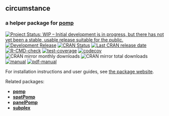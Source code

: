 ## **circumstance**

### a helper package for [**pomp**](https://kingaa.github.io/pomp/)

[![Project Status: WIP – Initial development is in progress, but there has not yet been a stable, usable release suitable for the public.](https://www.repostatus.org/badges/latest/wip.svg)](https://www.repostatus.org/#wip)
[![Development Release](https://img.shields.io/github/release/kingaa/circumstance.svg)](https://github.com/kingaa/circumstance/)
[![CRAN Status](https://www.r-pkg.org/badges/version/circumstance)](https://cran.r-project.org/package=circumstance)
[![Last CRAN release date](https://www.r-pkg.org/badges/last-release/circumstance)](https://cran.r-project.org/package=circumstance)
[![R-CMD-check](https://github.com/kingaa/circumstance/actions/workflows/r-cmd-check.yml/badge.svg)](https://github.com/kingaa/circumstance/actions/workflows/r-cmd-check.yml)
[![test-coverage](https://github.com/kingaa/circumstance/actions/workflows/test-coverage.yml/badge.svg)](https://github.com/kingaa/circumstance/actions/workflows/test-coverage.yml)
[![codecov](https://codecov.io/gh/kingaa/circumstance/branch/master/graph/badge.svg)](https://codecov.io/gh/kingaa/circumstance)
![CRAN mirror monthly downloads](https://cranlogs.r-pkg.org/badges/last-month/circumstance)
![CRAN mirror total downloads](https://cranlogs.r-pkg.org/badges/grand-total/circumstance)  
[![manual](https://img.shields.io/badge/manual-HTML-informational)](https://kingaa.github.io/circumstance/manual/)
[![pdf-manual](https://img.shields.io/badge/manual-PDF-informational)](https://kingaa.github.io/circumstance/manual/pdf/)

For installation instructions and user guides, see [the package website](https://kingaa.github.io/circumstance/).

Related packages:

- [**pomp**](https://kingaa.github.io/pomp/)
- [**spatPomp**](https://github.com/kidusasfaw/spatPomp)
- [**panelPomp**](https://cbreto.github.io/panelPomp/)
- [**subplex**](https://github.com/kingaa/subplex/)
